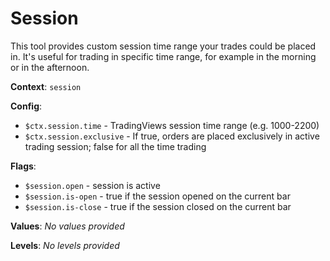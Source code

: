 # Session

This tool provides custom session time range your trades could be placed in. It's useful for trading in specific time range, for example in the morning or in the afternoon.

**Context**: `session`

**Config**:
*	`$ctx.session.time`  - TradingViews session time range (e.g. 1000-2200)
*   `$ctx.session.exclusive` - If true, orders are placed exclusively in active trading session; false for all the time trading

**Flags**:
*	`$session.open`  - session is active
*   `$session.is-open` - true if the session opened on the current bar
*   `$session.is-close` - true if the session closed on the current bar

**Values**:
_No values provided_

**Levels**:
_No levels provided_
